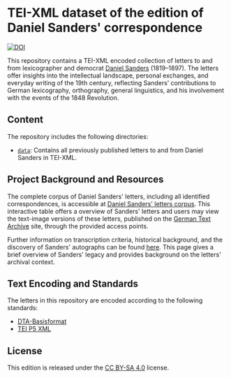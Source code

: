 #  TEI-XML dataset of the edition of Daniel Sanders' correspondence

[![DOI](https://zenodo.org/badge/879681297.svg)](https://doi.org/10.5281/zenodo.14011967)

This repository contains a TEI-XML encoded collection of letters to and from lexicographer and democrat [Daniel Sanders](https://en.wikipedia.org/wiki/Daniel_Sanders_(lexicographer)) (1819–1897). The letters offer insights into the intellectual landscape, personal exchanges, and everyday writing of the 19th century, reflecting Sanders’ contributions to German lexicography, orthography, general linguistics, and his involvement with the events of the 1848 Revolution.

## Content

The repository includes the following directories:

- [`data`](data): Contains all previously published letters to and from Daniel Sanders in TEI-XML.

## Project Background and Resources

The complete corpus of Daniel Sanders' letters, including all identified correspondences, is accessible at [Daniel Sanders' letters corpus](https://sanders.bbaw.de/briefwechsel/korpus). This interactive table offers a overview of Sanders' letters and users may view the text-image versions of these letters, published on the [German Text Archive](https://www.deutschestextarchiv.de/) site, through the provided access points.

Further information on transcription criteria, historical background, and the discovery of Sanders' autographs can be found [here](https://sanders.bbaw.de/briefwechsel). This page gives a brief overview of Sanders' legacy and provides background on the letters' archival context.

## Text Encoding and Standards

The letters in this repository are encoded according to the following standards:

- [DTA-Basisformat](https://www.deutschestextarchiv.de/doku/basisformat/)
- [TEI P5 XML](https://tei-c.org/guidelines/p5/)

## License

This edition is released under the [CC BY-SA 4.0](https://creativecommons.org/licenses/by-sa/4.0/) license.
